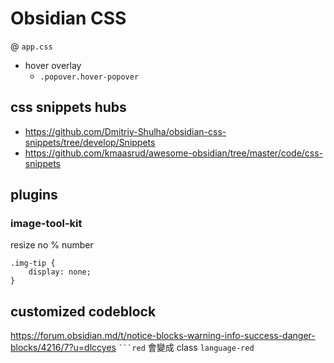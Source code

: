 # Obsidian CSS
@ `app.css`

- hover overlay
	- `.popover.hover-popover`

## css snippets hubs
- <https://github.com/Dmitriy-Shulha/obsidian-css-snippets/tree/develop/Snippets>
- <https://github.com/kmaasrud/awesome-obsidian/tree/master/code/css-snippets>

## plugins
### image-tool-kit
resize no % number
```
.img-tip {
    display: none;
}
```

## customized codeblock
<https://forum.obsidian.md/t/notice-blocks-warning-info-success-danger-blocks/4216/7?u=dlccyes>
` ```red ` 會變成 class `language-red`